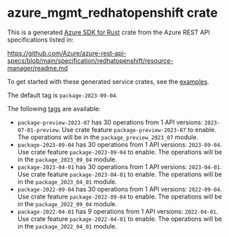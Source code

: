 # azure_mgmt_redhatopenshift crate

This is a generated [Azure SDK for Rust](https://github.com/Azure/azure-sdk-for-rust) crate from the Azure REST API specifications listed in:

https://github.com/Azure/azure-rest-api-specs/blob/main/specification/redhatopenshift/resource-manager/readme.md

To get started with these generated service crates, see the [examples](https://github.com/Azure/azure-sdk-for-rust/blob/main/services/README.md#examples).

The default tag is `package-2023-09-04`.

The following [tags](https://github.com/Azure/azure-sdk-for-rust/blob/main/services/tags.md) are available:

- `package-preview-2023-07` has 30 operations from 1 API versions: `2023-07-01-preview`. Use crate feature `package-preview-2023-07` to enable. The operations will be in the `package_preview_2023_07` module.
- `package-2023-09-04` has 30 operations from 1 API versions: `2023-09-04`. Use crate feature `package-2023-09-04` to enable. The operations will be in the `package_2023_09_04` module.
- `package-2023-04-01` has 30 operations from 1 API versions: `2023-04-01`. Use crate feature `package-2023-04-01` to enable. The operations will be in the `package_2023_04_01` module.
- `package-2022-09-04` has 30 operations from 1 API versions: `2022-09-04`. Use crate feature `package-2022-09-04` to enable. The operations will be in the `package_2022_09_04` module.
- `package-2022-04-01` has 9 operations from 1 API versions: `2022-04-01`. Use crate feature `package-2022-04-01` to enable. The operations will be in the `package_2022_04_01` module.